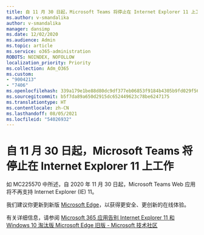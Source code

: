 ```yaml
---
title: 自 11 月 30 日起，Microsoft Teams 将停止在 Internet Explorer 11 上工作
ms.author: v-smandalika
author: v-smandalika
manager: dansimp
ms.date: 12/02/2020
ms.audience: Admin
ms.topic: article
ms.service: o365-administration
ROBOTS: NOINDEX, NOFOLLOW
localization_priority: Priority
ms.collection: Adm_O365
ms.custom:
- "9004213"
- "7406"
ms.openlocfilehash: 339a179e1be88d80dc9df377eb06853f9184b4305b9fd029f565ba54fd30e546
ms.sourcegitcommit: b5f7da89a650d2915dc652449623c78be6247175
ms.translationtype: HT
ms.contentlocale: zh-CN
ms.lasthandoff: 08/05/2021
ms.locfileid: "54026932"
---
```

# <a name="microsoft-teams-will-stop-working-on-internet-explorer-11-from-nov-30th"></a>自 11 月 30 日起，Microsoft Teams 将停止在 Internet Explorer 11 上工作

如 MC225570 中所述，自 2020 年 11 月 30 日起，Microsoft Teams Web 应用将不再支持 Internet Explorer (IE) 11。 

我们建议你更新到新版 [Microsoft Edge](https://www.microsoft.com/edge)，以获得更安全、更创新的在线体验。 

有关详细信息，请参阅 [Microsoft 365 应用告别 Internet Explorer 11 和 Windows 10 淘汰版 Microsoft Edge 旧版 - Microsoft 技术社区](https://techcommunity.microsoft.com/t5/microsoft-365-blog/microsoft-365-apps-say-farewell-to-internet-explorer-11-and/ba-p/1591666)

